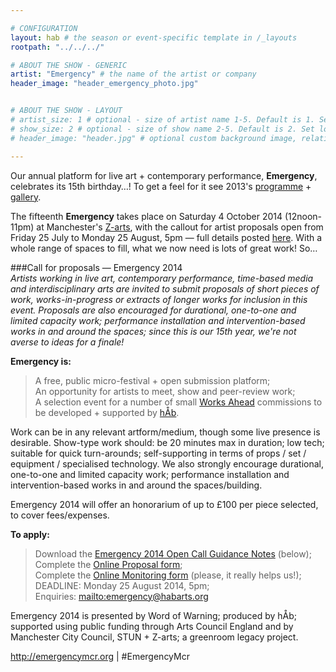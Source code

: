 ```yaml
---

# CONFIGURATION
layout: hab # the season or event-specific template in /_layouts
rootpath: "../../../"

# ABOUT THE SHOW - GENERIC
artist: "Emergency" # the name of the artist or company
header_image: "header_emergency_photo.jpg"   


# ABOUT THE SHOW - LAYOUT
# artist_size: 1 # optional - size of artist name 1-5. Default is 1. Set longer names to lower values
# show_size: 2 # optional - size of show name 2-5. Default is 2. Set longer names to lower values
# header_image: "header.jpg" # optional custom background image, relative to current page

---
```

Our annual platform for live art + contemporary performance, **Emergency**, celebrates its 15th birthday…! To get a feel for it see 2013's [programme](/archive/2013-emergency) + [gallery](/galleries/2013-emergency).           
             
The fifteenth **Emergency** takes place on Saturday 4 October 2014 (12noon-11pm) at Manchester's [Z-arts](http://www.z-arts.org/about-us/getting-here), with the callout for artist proposals open from Friday 25 July to Monday 25 August, 5pm — full details posted [here](http://emergencymcr.posthaven.com). With a whole range of spaces to fill, what we now need is lots of great work! So…                   
             
###Call for proposals — Emergency 2014      
*Artists working in live art, contemporary performance, time-based media and interdisciplinary arts are invited to submit proposals of short pieces of work, works-in-progress or extracts of longer works for inclusion in this event. Proposals are also encouraged for durational, one-to-one and limited capacity work; performance installation and intervention-based works in and around the spaces; since this is our 15th year, we're not averse to ideas for a finale!*        
             
**Emergency is:**    
>A free, public micro-festival + open submission platform;   
>An opportunity for artists to meet, show and peer-review work;      
>A selection event for a number of small [Works Ahead](/hab/worksahead) commissions to be developed + supported by [hÅb](/hab).        
        
Work can be in any relevant artform/medium, though some live presence is desirable. Show-type work should: be 20 minutes max in duration; low tech; suitable for quick turn-arounds; self-supporting in terms of props / set / equipment / specialised technology. We also strongly encourage durational, one-to-one and limited capacity work; performance installation and intervention-based works in and around the spaces/building.             
            
Emergency 2014 will offer an honorarium of up to £100 per piece selected, to cover fees/expenses.

**To apply:**        
>Download the [Emergency 2014 Open Call Guidance Notes](?) (below);        
>Complete the [Online Proposal form](http://habarts.wufoo.eu/forms/emergency-2014-proposal-form);        
>Complete the [Online Monitoring form](http://habarts.wufoo.eu/forms/hab-monitoring-form) (please, it really helps us!);       
>DEADLINE: Monday 25 August 2014, 5pm;         
>Enquiries: <mailto:emergency@habarts.org>        
        
Emergency 2014 is presented by Word of Warning; produced by hÅb; supported using public funding through Arts Council England and by Manchester City Council, STUN + Z-arts; a greenroom legacy project.        
        
<http://emergencymcr.org> | #EmergencyMcr
